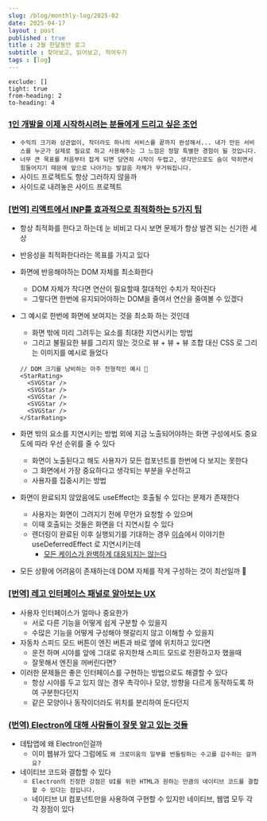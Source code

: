 ```yaml
---
slug: /blog/monthly-log/2025-02
date: 2025-04-17
layout : post
published : true
title : 2월 한달동안 로그
subtitle : 찾아보고, 읽어보고, 적어두기
tags : [log]
---
```

```toc
exclude: []
tight: true
from-heading: 2
to-heading: 4
```

### [1인 개발을 이제 시작하시려는 분들에게 드리고 싶은 조언](https://soulduse.tistory.com/m/161)

- `수익의 크기와 상관없이, 작더라도 하나의 서비스를 끝까지 완성해서... 내가 만든 서비스를 누군가 실제로 필요로 하고 사용해주는 그 느낌은 정말 특별한 경험이 될 것입니다.`
- `너무 큰 목표를 처음부터 잡게 되면 당연히 시작이 두렵고, 생각만으로도 숨이 막히면서 힘들어지기 때문에 앞으로 나아가는 발걸음 자체가 무거워집니다.`
- 사이드 프로젝트도 항상 그러하지 않을까
- 사이드로 내려놓은 사이드 프로젝트

### [**[번역] 리액트에서 INP를 효과적으로 최적화하는 5가지 팁**](https://velog.io/@typo/5-tips-to-effectively-optimize-inp)

- 항상 최적화를 한다고 하는데 눈 비비고 다시 보면 문제가 항상 발견 되는 신기한 세상
- 반응성을 최적화한다라는 목표를 가지고 있다
- 화면에 반응해야하는 DOM 자체를 최소화한다
    - DOM  자체가 작다면 연산이 필요할때 절대적인 수치가 작아진다
    - 그렇다면 한번에 유지되어야하는 DOM을 줄여서 연산을 줄여볼 수 있겠다
- 그 예시로 한번에 화면에 보여지는 것을 최소화 하는 것인데
    - 화면 밖에 미리 그려두는 요소를 최대한 지연시키는 방법
    - 그리고 불필요한 뷰를 그리지 않는 것으로 뷰 + 뷰 + 뷰 조합 대신 CSS 로 그리는 이미지를 예시로 들었다
    
    ```tsx
    // DOM 크기를 낭비하는 아주 전형적인 예시 🙈
    <StarRating>
      <SVGStar />
      <SVGStar />
      <SVGStar />
      <SVGStar />
      <SVGStar />
    </StarRating>
    ```
    
- 화면 밖의 요소를 지연시키는 방법 외에 지금 노출되어야하는 화면 구성에서도 중요도에 따라 우선 순위를 줄 수 있다
    - 화면이 노출된다고 해도 사용자가 모든 컴포넌트를 한번에 다 보지는 못한다
    - 그 화면에서 가장 중요하다고 생각되는 부분을 우선하고
    - 사용자를 집중시키는 방법
- 화면이 완료되지 않았음에도 useEffect는 호출될 수 있다는 문제가 존재한다
    - 사용자는 화면이 그려지기 전에 무언가 요청할 수 있으며
    - 이때 호출되는 것들은 화면을 더 지연시킬 수 있다
    - 렌더링이 완료된 이후 실행되기를 기대하는 경우 [이슈](https://github.com/facebook/react/issues/22506)에서 이야기한 useDeferredEffect 로 지연시키는데
        - [모든 케이스가 완벽하게 대응되지는 않는다](https://github.com/facebook/react/issues/22506#issuecomment-938310374)
- 모든 상황에 어려움이 존재하는데 DOM 자체를 작게 구성하는 것이 최선일까 🤔

### [**[번역] 레고 인터페이스 패널로 알아보는 UX**](https://velog.io/@typo/the-ux-of-lego-interface-panels)

- 사용자 인터페이스가 얼마나 중요한가
    - 서로 다른 기능을 어떻게 쉽게 구분할 수 있을지
    - 수많은 기능을 어떻게 구성해야 헷갈리지 않고 이해할 수 있을지
- 자동차 스피드 모드 버튼이 엔진 버튼과 바로 옆에 위치하고 있다면
    - 운전 하며 시야를 앞에 그대로 유지한채 스피드 모드로 전환하고자 했을때
    - 잘못해서 엔진을 꺼버린다면?
- 이러한 문제들은 좋은 인터페이스를 구현하는 방법으로도 해결할 수 있다
    - 항상 시야를 두고 있지 않는 경우 촉각이나 모양, 방향을 다르게 동작하도록 하여 구분한다던지
    - 같은 모양이나 동작이더라도 위치를 분리하여 둔다던지

### [**(번역) Electron에 대해 사람들이 잘못 알고 있는 것들**](https://velog.io/@sehyunny/things-people-get-wrong-about-electron)

- 데탑앱에 왜 Electron인걸까
    - 이미 웹뷰가 있다 그럼에도 `왜 크로미움의 일부를 번들링하는 수고를 감수하는 걸까요?`
- 네이티브 코드와 결합할 수 있다
    - `Electron의 진정한 강점은 UI를 위한 HTML과 원하는 만큼의 네이티브 코드를 결합할 수 있다는 점입니다.`
    - 네이티브 UI 컴포넌트만을 사용하여 구현할 수 있지만 네이티브, 웹앱 모두 각각 장점이 있다